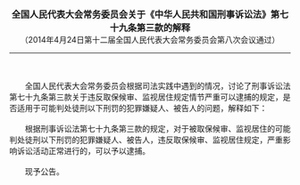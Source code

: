 <div id="div_content"><font color="#760026"></font> <p align="center"><b><font style="font-size:16px;" class="MTitle">全国人民代表大会常务委员会关于《中华人民共和国刑事诉讼法》第七十九条第三款的解释<br></font></b><font style="font-size:14px;">
（2014年4月24日第十二届全国人民代表大会常务委员会第八次会议通过）</font></p><hr color="red"><br>
<br>
　　全国人民代表大会常务委员会根据司法实践中遇到的情况，讨论了刑事诉讼法第七十九条第三款关于违反取保候审、监视居住规定情节严重可以逮捕的规定，是否适用于可能判处徒刑以下刑罚的犯罪嫌疑人、被告人的问题，解释如下：<br>
<br>
　　根据刑事诉讼法第七十九条第三款的规定，对于被取保候审、监视居住的可能判处徒刑以下刑罚的犯罪嫌疑人、被告人，违反取保候审、监视居住规定，严重影响诉讼活动正常进行的，可以予以逮捕。<br>
<br>
　　现予公告。<br>
<br>
<br>
</div>